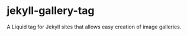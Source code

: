 jekyll-gallery-tag
==================

A Liquid tag for Jekyll sites that allows easy creation of image galleries.
